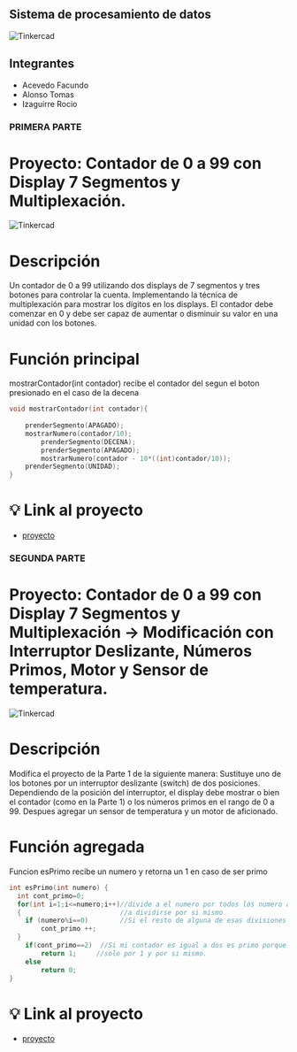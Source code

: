 ## Sistema de procesamiento de datos 
![Tinkercad](https://github.com/RocioIzaguirre/Parcial_SPD_parte1/blob/main/spd/primer%20parcial%20spd.png)

## Integrantes 
- Acevedo Facundo 
- Alonso Tomas
- Izaguirre Rocio 


### PRIMERA PARTE
# Proyecto: Contador de 0 a 99 con Display 7 Segmentos y Multiplexación.
![Tinkercad](https://github.com/RocioIzaguirre/Parcial_SPD_parte1/blob/main/spd/Parte_1/Imagenes/Arduino_p1.png)


# Descripción
Un contador de 0 a 99 utilizando dos displays de 7 segmentos y tres botones para
controlar la cuenta. Implementando la técnica de multiplexación para mostrar los dígitos
en los displays. El contador debe comenzar en 0 y debe ser capaz de aumentar o disminuir
su valor en una unidad con los botones.

# Función principal

mostrarContador(int contador) recibe el contador del segun el boton presionado en el caso de la decena 

~~~ C (lenguaje en el que esta escrito)
void mostrarContador(int contador){
	
	prenderSegmento(APAGADO);
	mostrarNumero(contador/10);
    	prenderSegmento(DECENA);
    	prenderSegmento(APAGADO);
    	mostrarNumero(contador - 10*((int)contador/10));
  	prenderSegmento(UNIDAD);
}
~~~

#  :bulb: Link al proyecto
- [proyecto](https://www.tinkercad.com/things/4lFIXDyPHY5-parcialp1/editel?sharecode=VXzAnD9cqqI3S3z6hozVn4Gwyo1SRIBewK1CanuHU-w)




### SEGUNDA PARTE
# Proyecto: Contador de 0 a 99 con Display 7 Segmentos y Multiplexación -> Modificación con Interruptor Deslizante, Números Primos, Motor y Sensor de temperatura.
![Tinkercad](https://github.com/RocioIzaguirre/Parcial_SPD_parte1/blob/main/spd/Parte_3/Imagenes/Arduino_p3.png)

# Descripción

Modifica el proyecto de la Parte 1 de la siguiente manera:
Sustituye uno de los botones por un interruptor deslizante (switch) de dos posiciones.
Dependiendo de la posición del interruptor, el display debe mostrar o bien el contador (como
en la Parte 1) o los números primos en el rango de 0 a 99.
Despues agregar un sensor de temperatura y un motor de aficionado.


# Función agregada

Funcion esPrimo recibe un numero y retorna un 1 en caso de ser primo 


~~~ C (lenguaje en el que esta escrito)
int esPrimo(int numero) {
  int cont_primo=0;
  for(int i=1;i<=numero;i++)//divide a el numero por todos los numero anteriores a si mismo hasta llegar
  {                         //a dividirse por si mismo 
  	if (numero%i==0)        //Si el resto de alguna de esas divisiones es 0 lo sumo a mi contador
    	cont_primo ++;
  }
  	if(cont_primo==2)  //Si mi contador es igual a dos es primo porque los numeros primos son divisibles
    	return 1;     //solo por 1 y por si mismo.
    else
 		return 0;
}
~~~

#  :bulb: Link al proyecto
- [proyecto](https://www.tinkercad.com/things/aPytYa3sQz8-parcialp3/editel?sharecode=mWizTtkcN0jhysMXRFka33HydxYDKEHA5D0L-soYiSs)


